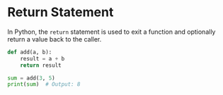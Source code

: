 # Return Statement

In Python, the `return` statement is used to exit a function and optionally return a value back to the caller.

```python
def add(a, b):
    result = a + b
    return result

sum = add(3, 5)
print(sum)  # Output: 8
```